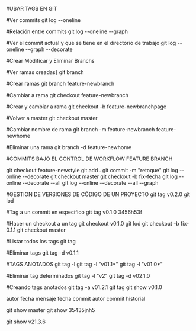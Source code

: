 #USAR TAGS EN GIT

#Ver commits
git log --oneline

#Relación entre commits
git log --oneline --graph

#Ver el commit actual y que se tiene en el directorio de trabajo
git log --oneline --graph --decorate

#Crear Modificar y Eliminar Branchs

#Ver ramas creadas}
git branch

#Crear ramas
git branch feature-newbranch

#Cambiar a rama
git checkout feature-newbranch

#Crear y cambiar a rama
git checkout -b feature-newbranchpage 

#Volver a master 
git checkout master 

#Cambiar nombre de rama
git branch -m feature-newbranch feature-newhome

#Eliminar una rama
git branch -d feature-newhome

#COMMITS BAJO EL CONTROL DE WORKFLOW FEATURE BRANCH

git checkout feature-newstyle
git  add .
git commit -m "retoque"
git log --online --decorate 
git checkout master 
git checkout -b fix-fecha
git log --online --decorate --all
git log --online --decorate --all --graph

#GESTION DE VERSIONES DE CÓDIGO DE UN PROYECTO
git tag v0.2.0
git lod

#Tag a un commit en específico
git tag v0.1.0 3456h53f

#Hacer un checkout a un tag
git checkout v0.1.0
git lod
git checkout -b fix-0.1.1
git checkout master

#Listar todos los tags
git tag 

#Eliminar tags
git tag -d v0.1.1

#TAGS ANOTADOS
git tag -l
git tag -l "v01.1*"
git tag -l  "v01.0*"


#Eliminar tag determinados
git tag -l "v2"
git tag -d v02.1.0

#Creando tags anotados
git tag -a v01.2.1
git tag
git show v0.1.0

autor
fecha
mensaje
fecha commit
autor commit
historial

git show master
git show 35435jnh5

git show v21.3.6


